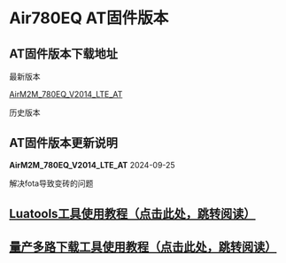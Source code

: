 # Air780EQ AT固件版本

## AT固件版本下载地址

最新版本

[AirM2M_780EQ_V2014_LTE_AT](https://cdn.openluat-erp.openluat.com/erp_site_file/product_file/sw_file_20240919015434_AirM2M_780EQ_V2014_LTE_AT.zip)


历史版本


## AT固件版本更新说明

**AirM2M_780EQ_V2014_LTE_AT** 2024-09-25

解决fota导致变砖的问题


## [Luatools工具使用教程（点击此处，跳转阅读）](https://docs.openluat.com/Luatools/)

## [量产多路下载工具使用教程（点击此处，跳转阅读）](https://docs.openluat.com/multi_download/)
